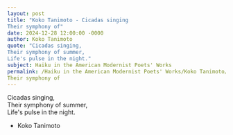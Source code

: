 ```yaml
---
layout: post
title: "Koko Tanimoto - Cicadas singing  
Their symphony of"
date: 2024-12-28 12:00:00 -0000
author: Koko Tanimoto
quote: "Cicadas singing,  
Their symphony of summer,  
Life's pulse in the night."
subject: Haiku in the American Modernist Poets' Works
permalink: /Haiku in the American Modernist Poets' Works/Koko Tanimoto/Koko Tanimoto - Cicadas singing  
Their symphony of
---
```


Cicadas singing,  
Their symphony of summer,  
Life's pulse in the night.

- Koko Tanimoto
